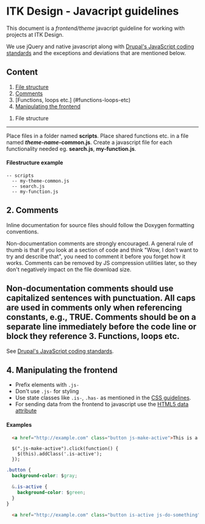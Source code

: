 ITK Design - Javacript guidelines
==========

This document is a _frontend/theme_ javacript guideline for working with projects at ITK Design.

We use jQuery and native javascript along with [Drupal's JavaScript coding standards](https://drupal.org/node/172169) and the exceptions and deviations that are mentioned below.

Content
----------

1. [File structure](#file-structure)
2. [Comments](#comments)
3. [Functions, loops etc.] (#functions-loops-etc)
4. [Manipulating the frontend](#manipulating-frontend)

<a name="file-structure"></a>
1. File structure
----------

Place files in a folder named __scripts__. Place shared functions etc. in a file named ___theme-name_-common.js__. Create a javascript file for each functionality needed eg. __search.js__, __my-function.js__.

#### Filestructure example
```code
-- scripts
  -- my-theme-common.js
  -- search.js
  -- my-function.js
```

<a name="comments"></a>
2. Comments
----------

Inline documentation for source files should follow the Doxygen formatting conventions.

Non-documentation comments are strongly encouraged. A general rule of thumb is that if you look at a section of code and think "Wow, I don't want to try and describe that", you need to comment it before you forget how it works. Comments can be removed by JS compression utilities later, so they don't negatively impact on the file download size.

Non-documentation comments should use capitalized sentences with punctuation. All caps are used in comments only when referencing constants, e.g., TRUE. Comments should be on a separate line immediately before the code line or block they reference
3. Functions, loops etc.
----------

See [Drupal's JavaScript coding standards](https://drupal.org/node/172169).


<a name="manipulating-frontend"></a>
4. Manipulating the frontend
----------

* Prefix elements with <code>.js-</code>
* Don't use <code>.js-</code> for styling
* Use state classes like <code>.is-</code>, <code>.has-</code> as mentioned in the [CSS guidelines](css-guidelines.md).
* For sending data from the frontend to javascript use the [HTML5 data attribute](http://html5doctor.com/html5-custom-data-attributes/)

#### Examples

```html
  <a href="http://example.com" class="button js-make-active">This is a button</a>
```

```javacript
  $(".js-make-active").click(function() {
    $(this).addClass('.is-active');
  });
```

```css
.button {
  background-color: $gray;

  &.is-active {
    background-color: $green; 
  }
}
```

```html
  <a href="http://example.com" class="button is-active js-do-something">This is a button</a>
```